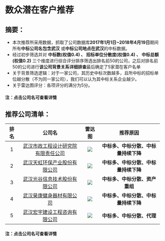 # 数众潜在客户推荐


## 摘要：
* 本次推荐所采用数据，抓取了公司数据库**2017年1月1日~2018年4月19日**期间所有**中标公司名包含武汉** 或**中标公司地点在武汉**的中标数据。
* 经过初步筛选并对 **中标数(权值0.4) 、 招标单位分散度(权值0.4) 、 中标总额(权值0.2)** 三个维度进行综合评分排序筛选出排名前50的公司，之后对排名前50的公司进行**该公司背景关系详细排查**最后确定了5家潜在客户名单
* 关于背景筛选逻辑：对于一家公司，其历史中标次数越多，且所中标的招标单位越分散（不为同一家公司），我们可以认为其中标关系企业越少。
* 关于雷达图评分：各项评分的满分为5分。

#### 注：点击公司名可查看详情
## 推荐公司清单：
|排名|公司名|雷达图|推荐原因|
|:-:|:-:|:-:|:-:|
|1|[武汉市政工程设计研究院有限责任公司](https://github.com/miracle127/ShuZhongReport/blob/master/shuzhong%20package/com_1.md)|![][com_1]|**中标多、中标分散、中标量持续下降**|
|2|[武汉天虹环保产业股份有限公司](https://github.com/miracle127/ShuZhongReport/blob/master/shuzhong%20package/com_2.md)|![][com_2]|**中标多、中标分散、中标量持续下降**|
|3|[武汉光谷信息技术股份有限公司](https://github.com/miracle127/ShuZhongReport/blob/master/shuzhong%20package/com_3.md)|![][com_3]|**中标多、中标分散、资产重组**|
|4|[武汉昊康健身器材有限公司](https://github.com/miracle127/ShuZhongReport/blob/master/shuzhong%20package/com_4.md)|![][com_4]|**中标多、中标分散、中标量持续下降**|
|5|[武汉宏宇建设工程咨询有限公司](https://github.com/miracle127/ShuZhongReport/blob/master/shuzhong%20package/com_5.md)|![][com_5]|**中标多、中标分散、代理**|

#### 注：点击公司名可查看详情

[com_1]:https://github.com/miracle127/ShuZhongReport/blob/master/picture/shuzhong/com_1.png
[com_2]:https://github.com/miracle127/ShuZhongReport/blob/master/picture/shuzhong/com_2.png
[com_3]:https://github.com/miracle127/ShuZhongReport/blob/master/picture/shuzhong/com_3.png
[com_4]:https://github.com/miracle127/ShuZhongReport/blob/master/picture/shuzhong/com_4.png
[com_5]:https://github.com/miracle127/ShuZhongReport/blob/master/picture/shuzhong/com_5.png
